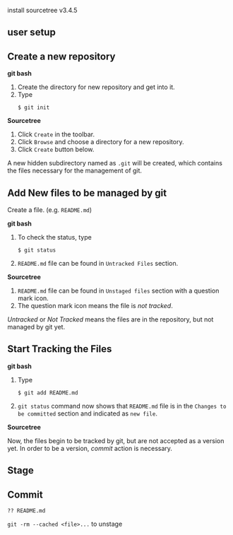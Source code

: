 install sourcetree v3.4.5

## user setup

## Create a new repository

**git bash**
1. Create the directory for new repository and get into it.
1. Type
    ```
    $ git init
    ```

**Sourcetree**
1. Click `Create` in the toolbar.
1. Click `Browse` and choose a directory for a new repository.
1. Click `Create` button below.

A new hidden subdirectory named as `.git` will be created,
which contains the files necessary for the management of git.

## Add New files to be managed by git

Create a file. (e.g. `README.md`)

**git bash**
1. To check the status, type
    ```
    $ git status
    ```
1. `README.md` file can be found in `Untracked Files` section.

**Sourcetree**
1. `README.md` file can be found in `Unstaged files` section with a question mark icon.
1. The question mark icon means the file is *not tracked*.

*Untracked* or *Not Tracked* means the files are in the repository, but not managed by git yet.

## Start Tracking the Files

**git bash**
1. Type
    ```
    $ git add README.md
    ```
1. `git status` command now shows
that `README.md` file is in the `Changes to be committed` section
and indicated as `new file`.

**Sourcetree**

Now, the files begin to be tracked by git,
but are not accepted as a version yet.
In order to be a version, *commit* action is necessary.

## Stage

## Commit

`?? README.md`

`git -rm --cached <file>...` to unstage
